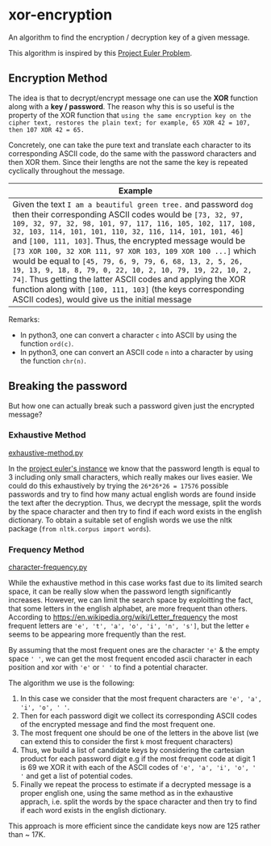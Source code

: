 # xor-encryption
An algorithm to find the encryption / decryption key of a given message.

This algorithm is inspired by this [Project Euler Problem](https://projecteuler.net/problem=59). 

## Encryption Method

The idea is that to decrypt/encrypt message one can use the **XOR** function along with a **key / password**. The reason why this is so useful is the property of the XOR function that `using the same encryption key on the cipher text, restores the plain text; for example, 65 XOR 42 = 107, then 107 XOR 42 = 65.`

Concretely, one can take the pure text and translate each character to its corresponding ASCII code, do the same with the password characters and then XOR them. Since their lengths are not the same the key is repeated cyclically throughout the message.

| **Example**|
|-|
|Given the text `I am a beautiful green tree.` and password `dog` then their corresponding ASCII codes would be `[73, 32, 97, 109, 32, 97, 32, 98, 101, 97, 117, 116, 105, 102, 117, 108, 32, 103, 114, 101, 101, 110, 32, 116, 114, 101, 101, 46]` and `[100, 111, 103]`. Thus, the encrypted message would be `[73 XOR 100, 32 XOR 111, 97 XOR 103, 109 XOR 100 ...]` which would be equal to `[45, 79, 6, 9, 79, 6, 68, 13, 2, 5, 26, 19, 13, 9, 18, 8, 79, 0, 22, 10, 2, 10, 79, 19, 22, 10, 2, 74]`. Thus getting the latter ASCII codes and applying the XOR function along with `[100, 111, 103]` (the keys corresponding ASCII codes), would give us the initial message |

Remarks:
- In python3, one can convert a character `c` into ASCII by using the function `ord(c)`.
- In python3, one can convert an ASCII code `n` into a character by using the function `chr(n)`.

## Breaking the password

But how one can actually break such a password given just the encrypted message?

### Exhaustive Method

[exhaustive-method.py](./exhaustive-method.py)

In the [project euler's instance](./encrypted-message.txt) we know that the password length is equal to 3 including only small characters, which really makes our lives easier. We could do this exhaustively by trying the `26*26*26 = 17576` possible passwords and try to find how many actual english words are found inside the text after the decryption. Thus, we decrypt the message, split the words by the space character and then try to find if each word exists in the english dictionary. To obtain a suitable set of english words we use the nltk package (`from nltk.corpus import words`).

### Frequency Method

[character-frequency.py](./character-frequency.py)

While the exhaustive method in this case works fast due to its limited search space, it can be really slow when the password length significantly increases. However, we can limit the search space by exploitting the fact, that some letters in the english alphabet, are more frequent than others. According to https://en.wikipedia.org/wiki/Letter_frequency the most frequent letters are `'e', 't', 'a', 'o', 'i', 'n', 's']`, but the letter `e` seems to be appearing more frequently than the rest.

By assuming that the most frequent ones are the character `'e'` & the empty space `' '`, we can get the most frequent encoded ascii character in each position and xor with `'e'` or `' '` to find a potential character. 

The algorithm we use is the following:

1. In this case we consider that the most frequent characters are `'e', 'a', 'i', 'o', ' '`. 
2. Then for each password digit we collect its corresponding ASCII codes of the encrypted message and find the most frequent one. 
3. The most frequent one should be one of the letters in the above list (we can extend this to consider the first `k` most frequent characters)
4. Thus, we build a list of candidate keys by considering the cartesian product for each password digit e.g if the most frequent code at digit 1 is 69 we XOR it with each of the ASCII codes of `'e', 'a', 'i', 'o', ' '` and get a list of potential codes.
5. Finally we repeat the process to estimate if a decrypted message is a proper english one, using the same method as in the exhaustive apprach, i.e. split the words by the space character and then try to find if each word exists in the english dictionary.

This approach is more efficient since the candidate keys now are 125 rather than ~ 17K. 